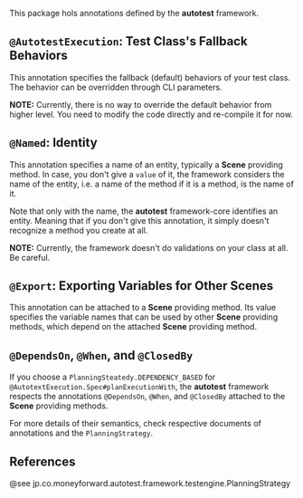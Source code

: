 This package hols annotations defined by the **autotest** framework.

## `@AutotestExecution`: Test Class's Fallback Behaviors

This annotation specifies the fallback (default) behaviors of your test class.
The behavior can be overridden through CLI parameters.

**NOTE:** Currently, there is no way to override the default behavior from higher level.
You need to modify the code directly and re-compile it for now.

## `@Named`: Identity

This annotation specifies a name of an entity, typically a **Scene** providing method.
In case, you don't give a `value` of it, the framework considers the name of the entity, i.e. a name of the method if it is a method, is the name of it.

Note that only with the name, the **autotest** framework-core identifies an entity.
Meaning that if you don't give this annotation, it simply doesn't recognize a method you create at all.

**NOTE:** Currently, the framework doesn't do validations on your class at all.
Be careful.

## `@Export`: Exporting Variables for Other Scenes

This annotation can be attached to a **Scene** providing method.
Its value specifies the variable names that can be used by other **Scene** providing methods, which depend on the attached **Scene** providing method.

## `@DependsOn`, `@When`, and `@ClosedBy`

If you choose a `PlanningSteatedy.DEPENDENCY_BASED` for `@AutotextExecution.Spec#planExecutionWith`, the **autotest** framework respects the annotations `@DependsOn`, `@When`, and `@ClosedBy` attached to the **Scene** providing methods.

For more details of their semantics, check respective documents of annotations and the `PlanningStrategy`.

## References

@see jp.co.moneyforward.autotest.framework.testengine.PlanningStrategy

